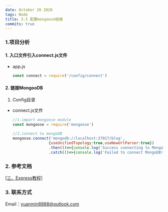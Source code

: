 ```yaml
---
date: October 28 2020
tags: Node
title: 3.5 配置mongoose链接
commits: true
---
```


### 1.项目分析

#### 1. 入口文件引入connect.js文件

- app.js

  ```js
  const connect = require('/config/connect')
  ```

#### 2. 链接MongooDB

1. Config目录

- connect.js文件

  ```js
  //1.import mongoose module
  const mongoose = require('mongoose')

  //2.connect to mongoDB
  mongoose.connect('mongodb://localhost:27017/blog',
                  {useUnifiedTopology:true,useNewUrlParser:true})
                  .then(()=>{console.log('Success connecting to MongoDB!')})
                  .catch(()=>{console.log('Failed to connect MongoDB!')})
  ```
  
### 2. 参考文档

[[三、Express教程]](https://web-dolphin.github.io/2020/10/24/Node/Tutorial/%E4%B8%89%E3%80%81Expess%20%E6%95%99%E7%A8%8B/)

### 3. 联系方式

Email：yuanmin8888@outlook.com